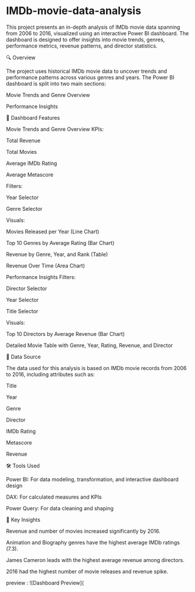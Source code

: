 # IMDb-movie-data-analysis
This project presents an in-depth analysis of IMDb movie data spanning from 2006 to 2016, visualized using an interactive Power BI dashboard. The dashboard is designed to offer insights into movie trends, genres, performance metrics, revenue patterns, and director statistics.

🔍 Overview

The project uses historical IMDb movie data to uncover trends and performance patterns across various genres and years. The Power BI dashboard is split into two main sections:

Movie Trends and Genre Overview

Performance Insights

🧩 Dashboard Features

Movie Trends and Genre Overview
KPIs:

 Total Revenue

 Total Movies

 Average IMDb Rating

 Average Metascore

Filters:

 Year Selector

 Genre Selector

Visuals:

 Movies Released per Year (Line Chart)

 Top 10 Genres by Average Rating (Bar Chart)

 Revenue by Genre, Year, and Rank (Table)

 Revenue Over Time (Area Chart)

Performance Insights
Filters:

 Director Selector

 Year Selector

Title Selector

Visuals:

 Top 10 Directors by Average Revenue (Bar Chart)

 Detailed Movie Table with Genre, Year, Rating, Revenue, and Director

📁 Data Source

The data used for this analysis is based on IMDb movie records from 2006 to 2016, including attributes such as:

Title

Year

Genre

Director

IMDb Rating

Metascore

Revenue

🛠️ Tools Used

Power BI: For data modeling, transformation, and interactive dashboard design

DAX: For calculated measures and KPIs

Power Query: For data cleaning and shaping

🎯 Key Insights

Revenue and number of movies increased significantly by 2016.

Animation and Biography genres have the highest average IMDb ratings (7.3).

James Cameron leads with the highest average revenue among directors.

2016 had the highest number of movie releases and revenue spike.

preview : ![Dashboard Preview](
